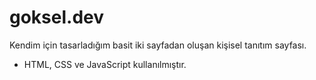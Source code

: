 # goksel.dev
Kendim için tasarladığım basit iki sayfadan oluşan kişisel tanıtım sayfası.

* HTML, CSS ve JavaScript kullanılmıştır.
